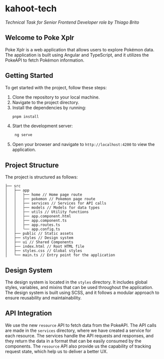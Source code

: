 # kahoot-tech
*Technical Task for Senior Frontend Developer role by Thiago Brito*

## Welcome to Poke Xplr

Poke Xplr is a web application that allows users to explore Pokémon data. The application is built using Angular and TypeScript, and it utilizes the PokeAPI to fetch Pokémon information.

## Getting Started

To get started with the project, follow these steps:
1. Clone the repository to your local machine.
2. Navigate to the project directory.
3. Install the dependencies by running:
   ```bash
   pnpm install
   ```
4. Start the development server:
   ```bash
    ng serve
    ```
5. Open your browser and navigate to `http://localhost:4200` to view the application.


## Project Structure

The project is structured as follows:
```
├── src
│   ├── app
│   │   ├── home // Home page route
│   │   ├── pokemon // Pokemon page route
│   │   ├── services // Services for API calls
│   │   ├── models // Models for data types
│   │   ├── utils // Utility functions
│   │   ├── app.component.html
│   │   ├── app.component.ts
│   │   ├── app.routes.ts
│   │   └── app.config.ts
│   ├── public // Static assets
│   ├── styles // Design system
│   ├── ui // Shared Components
│   ├── index.html // Root HTML file
│   ├── styles.css // Global styles
│   └── main.ts // Entry point for the application
```

## Design System
The design system is located in the `styles` directory. It includes global styles, variables, and mixins that can be used throughout the application. The design system is built using SCSS, and it follows a modular approach to ensure reusability and maintainability.

## API Integration
We use the new `resource` API to fetch data from the PokeAPI. The API calls are made in the `services` directory, where we have created a service for each resource. The services handle the API requests and responses, and they return the data in a format that can be easily consumed by the components. The `resource` API also provide us the capability of tracking request state, which help us to deliver a better UX.

